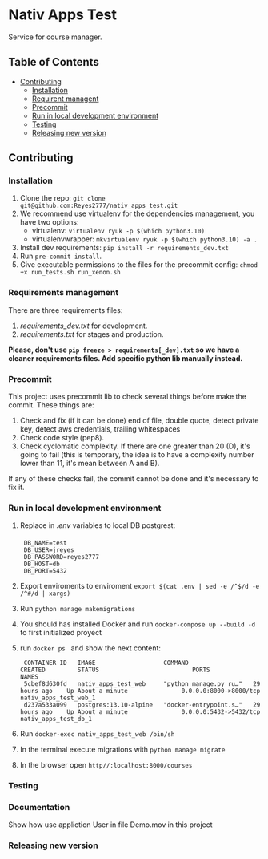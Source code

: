# Nativ Apps Test

Service for course manager.

## Table of Contents

* [Contributing](#markdown-header-contributing)
  * [Installation](#markdown-header-installation)
  * [Requirent managent](#markdown-header-requirements-management)
  * [Precommit](#markdown-header-precommit)
  * [Run in local development environment](#markdown-run-in_local-development-environment)
  * [Testing](#markdown-header-testing)
  * [Releasing new version](#markdown-header-releasing-new-version)


## Contributing

### Installation

1. Clone the repo: `git clone git@github.com:Reyes2777/nativ_apps_test.git`
2. We recommend use virtualenv for the dependencies management, you have two options:
   - virtualenv: `virtualenv ryuk -p $(which python3.10)`
   - virtualenvwrapper: `mkvirtualenv ryuk -p $(which python3.10) -a .`
3. Install dev requirements: `pip install -r requirements_dev.txt`
4. Run `pre-commit install`.
5. Give executable permissions to the files for the precommit config: `chmod +x run_tests.sh run_xenon.sh`

### Requirements management

There are three requirements files:

1. *requirements_dev.txt* for development.
1. *requirements.txt* for stages and production.

**Please, don't use `pip freeze > requirements[_dev].txt` so we have a cleaner requirements files. Add specific python lib manually instead.**

### Precommit

This project uses precommit lib to check several things before make the commit. These things are:

1. Check and fix (if it can be done) end of file, double quote, detect private key, detect aws credentials, trailing whitespaces
1. Check code style (pep8).
1. Check cyclomatic complexity. If there are one greater than 20 (D), it's going to fail (this is temporary, the idea is to have a complexity number lower than 11, it's mean between A and B).

If any of these checks fail, the commit cannot be done and it's necessary to fix it.

### Run in local development environment


1. Replace in *.env* variables to local DB postgrest:
    ####
        DB_NAME=test
        DB_USER=jreyes
        DB_PASSWORD=reyes2777
        DB_HOST=db
        DB_PORT=5432
2. Export enviroments to enviroment `export $(cat .env | sed -e /^$/d -e /^#/d | xargs)`
3. Run `python manage makemigrations`
3. You should has installed Docker and run  `docker-compose up --build -d` to first initialized proyect
4. run  `docker ps ` and show the next content:

        CONTAINER ID   IMAGE                   COMMAND                  CREATED         STATUS                          PORTS                    NAMES
        5cbef8d630fd   nativ_apps_test_web     "python manage.py ru…"   29 hours ago    Up About a minute               0.0.0.0:8000->8000/tcp   nativ_apps_test_web_1
        d237a533a099   postgres:13.10-alpine   "docker-entrypoint.s…"   29 hours ago    Up About a minute               0.0.0.0:5432->5432/tcp   nativ_apps_test_db_1
5. Run `docker-exec nativ_apps_test_web /bin/sh`
6. In the terminal execute migrations with `python manage migrate`
7. In the browser open `http//:localhost:8000/courses`


### Testing

### Documentation
Show how use appliction User in file Demo.mov in this project

### Releasing new version
